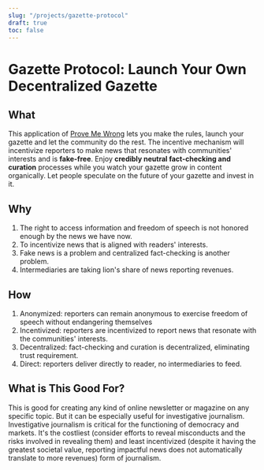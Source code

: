 ```yaml
---
slug: "/projects/gazette-protocol"
draft: true
toc: false
---
```


# Gazette Protocol: Launch Your Own Decentralized Gazette

## What

This application of [Prove Me Wrong](/projects/prove-me-wrong) lets you make the rules, launch your gazette and let the community do the rest. The incentive mechanism will incentivize reporters to make news that resonates with communities' interests and is **fake-free**. Enjoy **credibly neutral fact-checking and curation** processes while you watch your gazette grow in content organically. Let people speculate on the future of your gazette and invest in it.

## Why

1. The right to access information and freedom of speech is not honored enough by the news we have now.
2. To incentivize news that is aligned with readers' interests.
3. Fake news is a problem and centralized fact-checking is another problem.
4. Intermediaries are taking lion's share of news reporting revenues.

## How

1. Anonymized: reporters can remain anonymous to exercise freedom of speech without endangering themselves
2. Incentivized: reporters are incentivized to report news that resonate with the communities' interests.
3. Decentralized: fact-checking and curation is decentralized, eliminating trust requirement.
4. Direct: reporters deliver directly to reader, no intermediaries to feed.

## What is This Good For?

This is good for creating any kind of online newsletter or magazine on any specific topic. But it can be especially useful for investigative journalism. Investigative journalism is critical for the functioning of democracy and markets. It's the costliest (consider efforts to reveal misconducts and the risks involved in revealing them) and least incentivized (despite it having the greatest societal value, reporting impactful news does not automatically translate to more revenues) form of journalism.
